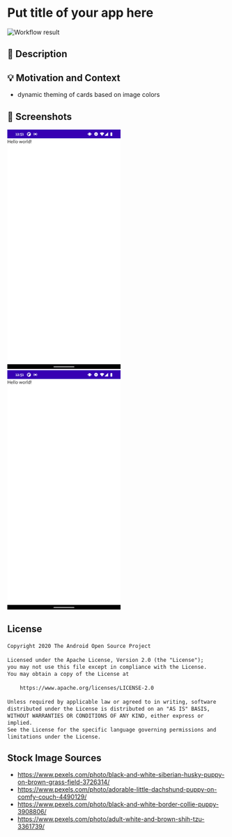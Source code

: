 # Put title of your app here

<!--- Replace <OWNER> with your Github Username and <REPOSITORY> with the name of your repository. -->
<!--- You can find both of these in the url bar when you open your repository in github. -->
![Workflow result](https://github.com/Timbals/android-dev-challenge-compose-week1/workflows/Check/badge.svg)


## :scroll: Description
<!--- Describe your app in one or two sentences -->


## :bulb: Motivation and Context
<!--- Optionally point readers to interesting parts of your submission. -->
<!--- What are you especially proud of? -->
- dynamic theming of cards based on image colors

## :camera_flash: Screenshots
<!-- You can add more screenshots here if you like -->
<img src="/results/screenshot_1.png" width="260">&emsp;<img src="/results/screenshot_2.png" width="260">

## License
```
Copyright 2020 The Android Open Source Project

Licensed under the Apache License, Version 2.0 (the "License");
you may not use this file except in compliance with the License.
You may obtain a copy of the License at

    https://www.apache.org/licenses/LICENSE-2.0

Unless required by applicable law or agreed to in writing, software
distributed under the License is distributed on an "AS IS" BASIS,
WITHOUT WARRANTIES OR CONDITIONS OF ANY KIND, either express or implied.
See the License for the specific language governing permissions and
limitations under the License.
```

## Stock Image Sources
- https://www.pexels.com/photo/black-and-white-siberian-husky-puppy-on-brown-grass-field-3726314/
- https://www.pexels.com/photo/adorable-little-dachshund-puppy-on-comfy-couch-4490129/
- https://www.pexels.com/photo/black-and-white-border-collie-puppy-3908806/
- https://www.pexels.com/photo/adult-white-and-brown-shih-tzu-3361739/
